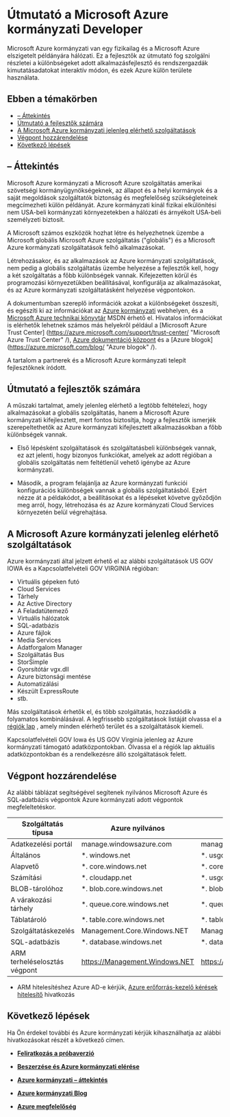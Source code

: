 <properties 
    pageTitle="Azure kormányzati fejlesztői útmutatója" 
    description="Ez ez a témakör a szolgáltatást, és útmutatást összehasonlítás Azure kormányzati alkalmazások fejlesztéséhez" 
    services="" 
    cloud="gov"
    documentationCenter="" 
    authors="Joharve2" 
    manager="Chrisnie" 
    editor=""/>

<tags 
    ms.service="multiple" 
    ms.devlang="na" 
    ms.topic="article" 
    ms.tgt_pltfrm="na" 
    ms.workload="azure-government" 
    ms.date="10/29/2015" 
    ms.author="jharve"/>


#  <a name="microsoft-azure-government-developer-guide"></a>Útmutató a Microsoft Azure kormányzati Developer 

<p> Microsoft Azure kormányzati van egy fizikailag és a Microsoft Azure elszigetelt példányára hálózati.  Ez a fejlesztők az útmutató fog szolgálni részletei a különbségeket adott alkalmazásfejlesztő és rendszergazdák kimutatásadatokat interaktív módon, és ezek Azure külön területe használata.

<!--Table of contents for topic, the words in brackets must match the heading wording exactly-->


## <a name="in-this-topic"></a>Ebben a témakörben


+ [– Áttekintés](#Overview)
+ [Útmutató a fejlesztők számára](#Guidance)
+ [A Microsoft Azure kormányzati jelenleg elérhető szolgáltatások](#Features)
+ [Végpont hozzárendelése](#Endpoint)
+ [Következő lépések](#next)


## <a name="Overview"></a>– Áttekintés

Microsoft Azure kormányzati a Microsoft Azure szolgáltatás amerikai szövetségi kormányügynökségeknek, az állapot és a helyi kormányok és a saját megoldások szolgáltatók biztonság és megfelelőség szükségleteinek megcímezheti külön példányát. Azure kormányzati kínál fizikai elkülönítési nem USA-beli kormányzati környezetekben a hálózati és árnyékolt USA-beli személyzeti biztosít. 

A Microsoft számos eszközök hozhat létre és helyezhetnek üzembe a Microsoft globális Microsoft Azure szolgáltatás ("globális") és a Microsoft Azure kormányzati szolgáltatások felhő alkalmazásokat.

Létrehozásakor, és az alkalmazások az Azure kormányzati szolgáltatások, nem pedig a globális szolgáltatás üzembe helyezése a fejlesztők kell, hogy a két szolgáltatás a főbb különbségek vannak.  Kifejezetten körül és programozási környezetükben beállításával, konfigurálja az alkalmazásokat, és az Azure kormányzati szolgáltatásként helyezése végpontokon.

A dokumentumban szereplő információk azokat a különbségeket összesíti, és egészíti ki az információkat az [Azure kormányzati](http://www.azure.com/gov "Azure kormányzati") webhelyen, és a [Microsoft Azure technikai könyvtár](http://msdn.microsoft.com/cloud-app-development-msdn "MSDN") MSDN érhető el. Hivatalos információkat is elérhetők lehetnek számos más helyekről például a [Microsoft Azure Trust Center] (https://azure.microsoft.com/support/trust-center/ "Microsoft Azure Trust Center" /), [Azure dokumentáció központ](https://azure.microsoft.com/documentation/) és a [Azure blogok] (https://azure.microsoft.com/blog/ "Azure blogok" /). 

A tartalom a partnerek és a Microsoft Azure kormányzati telepít fejlesztőknek íródott.



## <a name="Guidance"></a>Útmutató a fejlesztők számára
A műszaki tartalmat, amely jelenleg elérhető a legtöbb feltételezi, hogy alkalmazásokat a globális szolgáltatás, hanem a Microsoft Azure kormányzati kifejlesztett, mert fontos biztosítja, hogy a fejlesztők ismerjék szerepeltethetők az Azure kormányzati kifejlesztett alkalmazásokban a főbb különbségek vannak.

- Első lépésként szolgáltatások és szolgáltatásbeli különbségek vannak, ez azt jelenti, hogy bizonyos funkciókat, amelyek az adott régióban a globális szolgáltatás nem feltétlenül vehető igénybe az Azure kormányzati.

- Második, a program felajánlja az Azure kormányzati funkciói konfigurációs különbségek vannak a globális szolgáltatásból.  Ezért nézze át a példakódot, a beállításokat és a lépéseket követve győződjön meg arról, hogy, létrehozása és az Azure kormányzati Cloud Services környezetén belül végrehajtása.


## <a name="Features"></a>A Microsoft Azure kormányzati jelenleg elérhető szolgáltatások
Azure kormányzati által jelzett érhető el az alábbi szolgáltatások US GOV IOWA és a Kapcsolatfelvételi GOV VIRGINIA régióban:

- Virtuális gépeken futó
- Cloud Services
- Tárhely
- Az Active Directory
- A Feladatütemező
- Virtuális hálózatok
- SQL-adatbázis
- Azure fájlok
- Media Services
- Adatforgalom Manager
- Szolgáltatás Bus
- StorSimple
- Gyorsítótár vgx.dll
- Azure biztonsági mentése
- Automatizálási
- Készült ExpressRoute
- stb.

Más szolgáltatások érhetők el, és több szolgáltatás, hozzáadódik a folyamatos kombinálásával.  A legfrissebb szolgáltatások listáját olvassa el a [régiók lap](https://azure.microsoft.com/regions/#services) , amely minden elérhető terület és a szolgáltatások kiemeli.  

Kapcsolatfelvételi GOV Iowa és US GOV Virginia jelenleg az Azure kormányzati támogató adatközpontokban.  Olvassa el a régiók lap aktuális adatközpontokban és a rendelkezésre álló szolgáltatások felett.

## <a name="Endpoint"></a>Végpont hozzárendelése

Az alábbi táblázat segítségével segítenek nyilvános Microsoft Azure és SQL-adatbázis végpontok Azure kormányzati adott végpontok megfeleltetéskor.


Szolgáltatás típusa|Azure nyilvános|Azure kormányzati
---|---|---
Adatkezelési portál|manage.windowsazure.com|manage.windowsazure.us
Általános|*. windows.net|*. usgovcloudapi.net
Alapvető|*. core.windows.net|*. core.usgovcloudapi.net
Számítási|*. cloudapp.net|*. usgovcloudapp.net
BLOB-tárolóhoz|*. blob.core.windows.net|   *. blob.core.usgovcloudapi.net
A várakozási tárhely|*. queue.core.windows.net|*. queue.core.usgovcloudapi.net
Táblatároló|*. table.core.windows.net|*. table.core.usgovcloudapi.net
Szolgáltatáskezelés|Management.Core.Windows.NET|Management.Core.usgovcloudapi.NET
SQL-adatbázis|*. database.windows.net|*. database.usgovcloudapi.net
ARM terheléselosztás végpont|https://Management.Windows.NET|https://Management.usgovcloudapi.NET  

* ARM hitelesítéshez Azure AD-e kérjük, [Azure erőforrás-kezelő kérések hitelesítő](https://msdn.microsoft.com/library/azure/dn790557.aspx) hivatkozás

## <a name="next"></a>Következő lépések

Ha Ön érdekel további és Azure kormányzati kérjük kihasználhatja az alábbi hivatkozásokat részét a következő címen.

- **[Feliratkozás a próbaverzió](https://azuregov.microsoft.com/trial/azuregovtrial)**

- **[Beszerzése és Azure kormányzati elérése](http://azure.com/gov)**

- **[Azure kormányzati – áttekintés](/azure-government-overview)**

- **[Azure kormányzati Blog](http://blogs.msdn.com/b/azuregov/)**

- **[Azure megfelelőség](https://azure.microsoft.com/support/trust-center/compliance/)**

<!--Anchors-->



<!-- Images. -->

[1]: ./media/azure-government-developer-guide/publisherguide.png


<!--Link references-->
[Link 1 to another azure.microsoft.com documentation topic]: virtual-machines-windows-hero-tutorial.md
[Link 2 to another azure.microsoft.com documentation topic]: web-sites-custom-domain-name.md
[Link 3 to another azure.microsoft.com documentation topic]: storage-whatis-account.md
